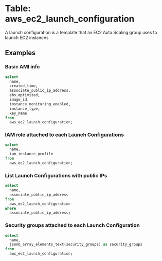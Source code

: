 # Table: aws_ec2_launch_configuration

A launch configuration is a template that an EC2 Auto Scaling group uses to launch EC2 instances

## Examples

### Basic AMI info

```sql
select
  name,
  created_time,
  associate_public_ip_address,
  ebs_optimized,
  image_id,
  instance_monitoring_enabled,
  instance_type,
  key_name
from
  aws_ec2_launch_configuration;
```


### IAM role attached to each Launch Configurations

```sql
select
  name,
  iam_instance_profile
from
  aws_ec2_launch_configuration;
```


### List Launch Configurations with public IPs

```sql
select
  name,
  associate_public_ip_address
from
  aws_ec2_launch_configuration
where
  associate_public_ip_address;
```


### Security groups attached to each Launch Configuration

```sql
select
  name,
  jsonb_array_elements_text(security_groups) as security_groups
from
  aws_ec2_launch_configuration;
```